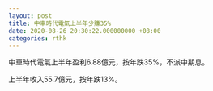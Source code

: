 ```yaml
---
layout: post
title: 中車時代電氣上半年少賺35%
date: 2020-08-26 20:30:22.000000000 +08:00
categories: rthk
---
```


中車時代電氣上半年盈利6.88億元，按年跌35%，不派中期息。

上半年收入55.7億元，按年跌13%。
